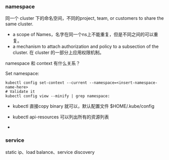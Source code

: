 ### namespace

同一个 cluster 下的命名空间，不同的project, team, or customers to share the same cluster.

- a scope of Names，名字在同一个ns上不能重复，但是不同之间的可以重复。
- a mechanism to attach authorization and policy  to a subsection of the cluster. 在 cluster 的一部分上应用权限机制。

namespace 和 context 有什么关系？



Set namespace:

```shell
kubectl config set-context --current --namespace=<insert-namespace-name-here>
# Validate it
kubectl config view --minify | grep namespace:
```

- kubectl 直接copy binary 就可以，默认配置文件 $HOME/.kube/config
- kubectl api-resources 可以列出所有的资源列表

- 

### service

static ip、load balance、service discovery